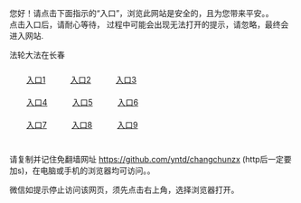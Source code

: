 您好！请点击下面指示的“入口”，浏览此网站是安全的，且为您带来平安。。 <br/>
点击入口后，请耐心等待， 过程中可能会出现无法打开的提示，请忽略，最终会进入网站. </br>

法轮大法在长春<br/>
<div style="padding:10px"><a style="margin:20px" target="_blank" href="https://d1lx3w2y3z2sng.cloudfront.net/2Qpsp?ihhbs" id="ccLink1" rel="nofollow">入口1</a> <a target="_blank" style="margin:20px" href="https://d2hx5wdgpnj13s.cloudfront.net/2Qpsp?voiwu" id="ccLink2" rel="nofollow">入口2</a> <a style="margin:20px" target="_blank" href="https://d1z8c3x0q8xh8l.cloudfront.net/2Qpsp?axgkbr" id="ccLink3" rel="nofollow">入口3</a></div>

<div style="padding:10px" ><a style="margin:20px" target="_blank" href="https://d1lx3w2y3z2sng.cloudfront.net/2Qpsp?ihhbs" id="ccLink4" rel="nofollow">入口4</a> <a style="margin:20px" href="https://d2hx5wdgpnj13s.cloudfront.net/2Qpsp?voiwu" target="_blank" id="ccLink5" rel="nofollow">入口5</a> <a style="margin:20px" href="https://d1z8c3x0q8xh8l.cloudfront.net/2Qpsp?axgkbr" target="_blank" id="ccLink6" rel="nofollow">入口6</a></div>

<div style="padding:10px"><a style="margin:20px" target="_blank" href="https://d1lx3w2y3z2sng.cloudfront.net/2Qpsp?ihhbs" id="ccLink7" rel="nofollow">入口7</a> <a style="margin:20px" href="https://d2hx5wdgpnj13s.cloudfront.net/2Qpsp?voiwu" target="_blank" id="ccLink8" rel="nofollow">入口8</a> <a style="margin:20px" target="_blank" href="https://d1z8c3x0q8xh8l.cloudfront.net/2Qpsp?axgkbr" id="ccLink9" rel="nofollow">入口9</a></div>

<br/>



请复制并记住免翻墙网址 https://github.com/yntd/changchunzx (http后一定要加s)，在电脑或手机的浏览器均可访问。。<br/>

微信如提示停止访问该网页，须先点击右上角，选择浏览器打开。
